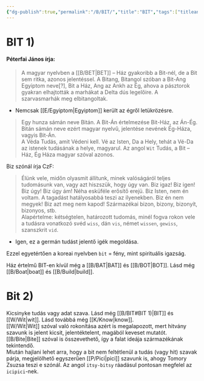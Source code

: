 ```yaml
---
{"dg-publish":true,"permalink":"/B/BIT/","title":"BIT","tags":["titleandheadingonedontmatch","multipleentries","stitched"],"created":"2023-11-03T05:30","updated":"2024-04-05T19:03"}
---
```



# BIT 1)

#### Péterfai János írja:

> A magyar nyelvben a [[B/BET\|BET]] – Ház gyakoribb a Bit-nél, de a Bit sem ritka, azonos jelentéssel. A Bitang, Bitangol szóban a Bit-Ang Egyiptom neve\[?\], Bit a Ház, Ang az Ankh az Ég, ahova a pásztorok gyakran elhajtották a marhákat a Delta dús legelőire. A szarvasmarhák meg elbitangoltak.  
- Nemcsak [[E/Egyiptom\|Egyiptom]] került az égről letükrözésre.  

> Egy hunza sámán neve Bitán. A Bit-Án értelmezése Bit-Ház, az Án-Ég. Bitán sámán neve ezért magyar nyelvű, jelentése nevének Ég-Háza, vagyis Bit-Án.  
> A Véda Tudás, amit Védeni kell. Vé az Isten, Da a Hely, tehát a Vé-Da az istenek tudásának a helye, magyarul. Az angol `Wit` Tudás, a Bit – Ház, Ég Háza magyar szóval azonos.  

Biz szónál írja CzF:  
> Élünk vele, midőn olyasmit állítunk, minek valóságáról teljes tudomásunk van, vagy azt hiszszük, hogy úgy van. Biz igaz! Biz igen! Biz úgy! Biz úgy ám! Néha esküféle erősítő erejü. Biz Isten, nem én voltam. A tagadást hatályosabbá teszi az ilyenekben. Biz én nem megyek! Biz azt meg nem kapod! Származékai bizon, bizony, bizonyít, bizonyos, stb.  
> Alapértelme: kétségtelen, határozott tudomás, minél fogva rokon vele a tudásra vonatkozó svéd `wiss`, dán `vis`, német `wissen`, `gewiss`, szanszkrit `vid`.  
- Igen, ez a germán tudást jelentő igék megoldása.  

Ezzel egyetértően a koreai nyelvben `bit` = fény, mint spirituális igazság.  

Ház értelmű BIT-en kívül még a [[B/BAT\|BAT]] és [[B/BOT\|BOT]]. Lásd még [[B/Boat\|boat]] és [[B/Build\|build]].  

# Bit 2)

Kicsinyke tudás vagy adat szava. Lásd még [[B/BIT#BIT 1)\|BIT]] és [[W/Wit\|wit]]. Lásd továbbá még [[K/Know\|know]].  
[[W/Wit\|Wit]] szóval való rokonítása azért is megalapozott, mert hitvány szavunk is jelent kicsit, jelentéktelent, magából keveset mutatót.  
[[B/Bite\|Bite]] szóval is összevethető, így a falat ideája származékának tekintendő.  
Miután hajlani lehet arra, hogy a bit nem feltétlenül a tudás (vagy hit) szavak párja, megjelölhető egyszerűen [[P/Pici\|pici]] szavunk is, ahogy Tomory Zsuzsa teszi e szónál. Az angol `itsy-bitsy` ráadásul pontosan megfelel az `icipici`-nek.  